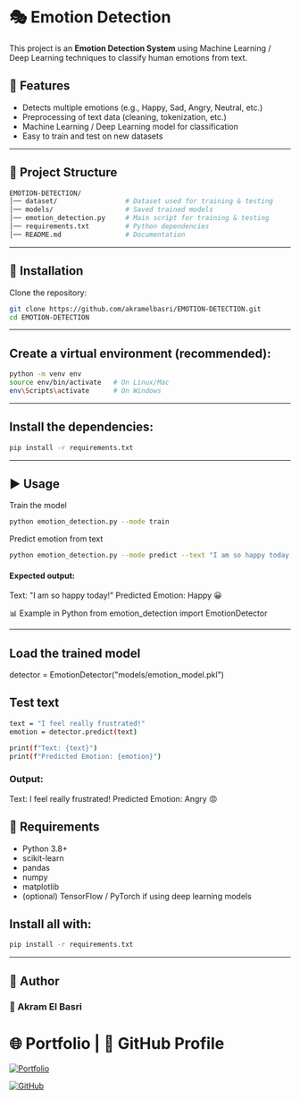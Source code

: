 # 🎭 Emotion Detection

This project is an **Emotion Detection System** using Machine Learning / Deep Learning techniques to classify human emotions from text.

## 🚀 Features
- Detects multiple emotions (e.g., Happy, Sad, Angry, Neutral, etc.)
- Preprocessing of text data (cleaning, tokenization, etc.)
- Machine Learning / Deep Learning model for classification
- Easy to train and test on new datasets

---

## 📂 Project Structure

```bash
EMOTION-DETECTION/
│── dataset/                 # Dataset used for training & testing
│── models/                  # Saved trained models
│── emotion_detection.py     # Main script for training & testing
│── requirements.txt         # Python dependencies
│── README.md                # Documentation
```


---

## 🔧 Installation

Clone the repository:
```bash
git clone https://github.com/akramelbasri/EMOTION-DETECTION.git
cd EMOTION-DETECTION
```

--- 

## Create a virtual environment (recommended):
```bash
python -m venv env
source env/bin/activate   # On Linux/Mac
env\Scripts\activate      # On Windows
```

--- 

## Install the dependencies:
```bash
pip install -r requirements.txt
```
--- 

## ▶️ Usage
Train the model
```bash
python emotion_detection.py --mode train
```

Predict emotion from text
```bash
python emotion_detection.py --mode predict --text "I am so happy today!"
```

#### Expected output:

Text: "I am so happy today!"
Predicted Emotion: Happy 😀

📊 Example in Python
from emotion_detection import EmotionDetector

---

## Load the trained model
detector = EmotionDetector("models/emotion_model.pkl")

## Test text
```bash
text = "I feel really frustrated!"
emotion = detector.predict(text)

print(f"Text: {text}")
print(f"Predicted Emotion: {emotion}")
```

### Output:

Text: I feel really frustrated!
Predicted Emotion: Angry 😡

## 📌 Requirements

- Python 3.8+
- scikit-learn
- pandas
- numpy
- matplotlib
- (optional) TensorFlow / PyTorch if using deep learning models

## Install all with:
```bash
pip install -r requirements.txt
```
---

## 📝 Author

### 👤 Akram El Basri

# 🌐 Portfolio | 🔗 GitHub Profile

[![Portfolio](https://img.shields.io/badge/Visit-My%20Portfolio-blue?style=for-the-badge&logo=google-chrome)](https://akramelbasri.github.io/Akram-el-basri/)

[![GitHub](https://img.shields.io/badge/GitHub-Profile-black?style=for-the-badge&logo=github)](https://github.com/akramelbasri)










